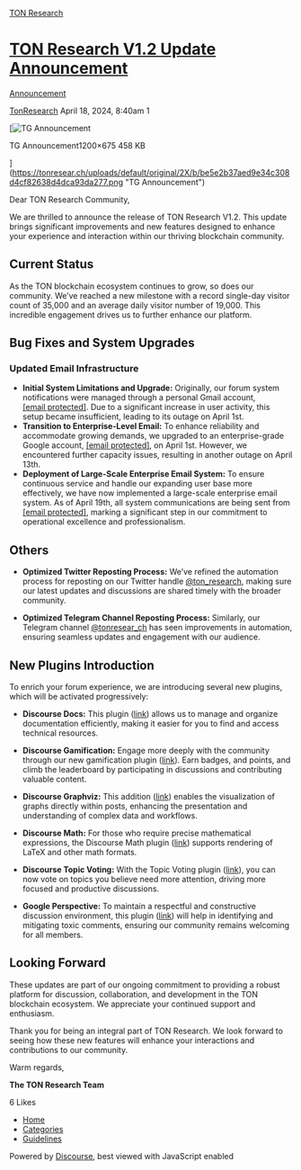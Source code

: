 [TON Research](/)

# [TON Research V1.2 Update Announcement](/t/ton-research-v1-2-update-announcement/11652)

[Announcement](/c/announcement/5) 

    

[TonResearch](https://tonresear.ch/u/TonResearch)   April 18, 2024, 8:40am  1

[![TG Announcement](https://tonresear.ch/uploads/default/optimized/2X/b/be5e2b37aed9e34c308d4cf82638d4dca93da277_2_690x388.png)

TG Announcement1200×675 458 KB

](https://tonresear.ch/uploads/default/original/2X/b/be5e2b37aed9e34c308d4cf82638d4dca93da277.png "TG Announcement")

Dear TON Research Community,

We are thrilled to announce the release of TON Research V1.2. This update brings significant improvements and new features designed to enhance your experience and interaction within our thriving blockchain community.

## [](#current-status-1)Current Status

As the TON blockchain ecosystem continues to grow, so does our community. We’ve reached a new milestone with a record single-day visitor count of 35,000 and an average daily visitor number of 19,000. This incredible engagement drives us to further enhance our platform.

## [](#bug-fixes-and-system-upgrades-2)Bug Fixes and System Upgrades

### [](#updated-email-infrastructure-3)Updated Email Infrastructure

*   **Initial System Limitations and Upgrade:** Originally, our forum system notifications were managed through a personal Gmail account, [\[email protected\]](/cdn-cgi/l/email-protection#cbbfa4a5b9aeb8aeaab9a8a3e5b8aeb9bda2a8ae8baca6aaa2a7e5a8a4a6). Due to a significant increase in user activity, this setup became insufficient, leading to its outage on April 1st.
*   **Transition to Enterprise-Level Email:** To enhance reliability and accommodate growing demands, we upgraded to an enterprise-grade Google account, [\[email protected\]](/cdn-cgi/l/email-protection), on April 1st. However, we encountered further capacity issues, resulting in another outage on April 13th.
*   **Deployment of Large-Scale Enterprise Email System:** To ensure continuous service and handle our expanding user base more effectively, we have now implemented a large-scale enterprise email system. As of April 19th, all system communications are being sent from [\[email protected\]](/cdn-cgi/l/email-protection), marking a significant step in our commitment to operational excellence and professionalism.

## [](#others-4)Others

*   **Optimized Twitter Reposting Process:** We’ve refined the automation process for reposting on our Twitter handle [@ton\_research](https://twitter.com/ton_research), making sure our latest updates and discussions are shared timely with the broader community.
    
*   **Optimized Telegram Channel Reposting Process:** Similarly, our Telegram channel [@tonresear\_ch](https://t.me/tonresear_ch) has seen improvements in automation, ensuring seamless updates and engagement with our audience.
    

## [](#new-plugins-introduction-5)New Plugins Introduction

To enrich your forum experience, we are introducing several new plugins, which will be activated progressively:

*   **Discourse Docs:** This plugin ([link](https://www.discourse.org/plugins/docs.html)) allows us to manage and organize documentation efficiently, making it easier for you to find and access technical resources.
    
*   **Discourse Gamification:** Engage more deeply with the community through our new gamification plugin ([link](https://www.discourse.org/plugins/gamification.html)). Earn badges, and points, and climb the leaderboard by participating in discussions and contributing valuable content.
    
*   **Discourse Graphviz:** This addition ([link](https://www.discourse.org/plugins/graphviz.html)) enables the visualization of graphs directly within posts, enhancing the presentation and understanding of complex data and workflows.
    
*   **Discourse Math:** For those who require precise mathematical expressions, the Discourse Math plugin ([link](https://meta.discourse.org/t/discourse-math/65770)) supports rendering of LaTeX and other math formats.
    
*   **Discourse Topic Voting:** With the Topic Voting plugin ([link](https://meta.discourse.org/t/discourse-topic-voting/40121)), you can now vote on topics you believe need more attention, driving more focused and productive discussions.
    
*   **Google Perspective:** To maintain a respectful and constructive discussion environment, this plugin ([link](https://www.discourse.org/plugins/perspective.html)) will help in identifying and mitigating toxic comments, ensuring our community remains welcoming for all members.
    

## [](#looking-forward-6)Looking Forward

These updates are part of our ongoing commitment to providing a robust platform for discussion, collaboration, and development in the TON blockchain ecosystem. We appreciate your continued support and enthusiasm.

Thank you for being an integral part of TON Research. We look forward to seeing how these new features will enhance your interactions and contributions to our community.

Warm regards,

**The TON Research Team**

  6 Likes

*   [Home](/)
*   [Categories](/categories)
*   [Guidelines](/guidelines)

Powered by [Discourse](https://www.discourse.org), best viewed with JavaScript enabled